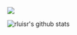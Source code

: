 ![](https://f.easyuploader.app/eu-prd/upload/20190707212336_7937436452.jpeg)

![rluisr's github stats](https://github-readme-stats.vercel.app/api?username=rluisr&count_private=true&show_icons=true)
